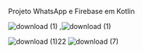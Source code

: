 Projeto WhatsApp e Firebase em Kotlin

![download (1)](https://github.com/user-attachments/assets/c617fcf0-6f3a-47cb-bb83-1c94eacff138)    ,![download (1)](https://github.com/user-attachments/assets/db604461-7427-4e34-ac6b-2e28d2b6bdb6)


![download (1)22](https://github.com/user-attachments/assets/bd50778e-3d52-439b-9550-a4eb4cbfa6b7)
![download (7)](https://github.com/user-attachments/assets/75361c24-37fb-4ff7-856f-a475526c1465)

